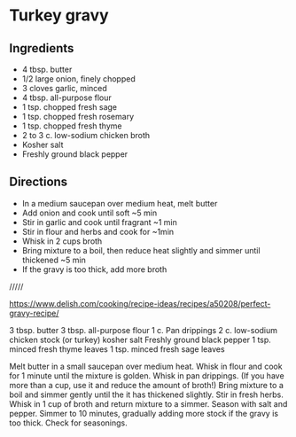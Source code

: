 # Turkey gravy

## Ingredients

- 4 tbsp. butter
- 1/2 large onion, finely chopped
- 3 cloves garlic, minced
- 4 tbsp. all-purpose flour
- 1 tsp. chopped fresh sage
- 1 tsp. chopped fresh rosemary
- 1 tsp. chopped fresh thyme
- 2 to 3 c. low-sodium chicken broth
- Kosher salt
- Freshly ground black pepper

## Directions

- In a medium saucepan over medium heat, melt butter
- Add onion and cook until soft ~5 min
- Stir in garlic and cook until fragrant ~1 min
- Stir in flour and herbs and cook for ~1min
- Whisk in 2 cups broth
- Bring mixture to a boil, then reduce heat slightly and simmer until thickened ~5 min
- If the gravy is too thick, add more broth


/////

https://www.delish.com/cooking/recipe-ideas/recipes/a50208/perfect-gravy-recipe/

3 tbsp. butter
3 tbsp. all-purpose flour
1 c. Pan drippings
2 c. low-sodium chicken stock (or turkey)
kosher salt
Freshly ground black pepper
1 tsp. minced fresh thyme leaves
1 tsp. minced fresh sage leaves

Melt butter in a small saucepan over medium heat. Whisk in flour and cook for 1 minute until the mixture is golden. Whisk in pan drippings. (If you have more than a cup, use it and reduce the amount of broth!)
Bring mixture to a boil and simmer gently until the it has thickened slightly. Stir in fresh herbs. Whisk in 1 cup of broth and return mixture to a simmer. Season with salt and pepper. Simmer to 10 minutes, gradually adding more stock if the gravy is too thick. Check for seasonings.
